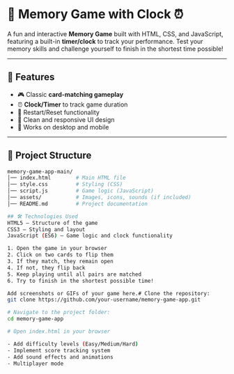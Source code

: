 # 🧠 Memory Game with Clock ⏰  

A fun and interactive **Memory Game** built with HTML, CSS, and JavaScript, featuring a built-in **timer/clock** to track your performance. Test your memory skills and challenge yourself to finish in the shortest time possible!  

---

## 🚀 Features  
- 🎮 Classic **card-matching gameplay**  
- ⏰ **Clock/Timer** to track game duration  
- 🔄 Restart/Reset functionality  
- 🎨 Clean and responsive UI design  
- 📱 Works on desktop and mobile  

---

## 📂 Project Structure  
```bash
memory-game-app-main/
│── index.html        # Main HTML file
│── style.css         # Styling (CSS)
│── script.js         # Game logic (JavaScript)
│── assets/           # Images, icons, sounds (if included)
│── README.md         # Project documentation

## 🛠️ Technologies Used
HTML5 – Structure of the game
CSS3 – Styling and layout
JavaScript (ES6) – Game logic and clock functionality

1. Open the game in your browser
2. Click on two cards to flip them
3. If they match, they remain open
4. If not, they flip back
5. Keep playing until all pairs are matched
6. Try to finish in the shortest possible time!

Add screenshots or GIFs of your game here.# Clone the repository:
git clone https://github.com/your-username/memory-game-app.git

# Navigate to the project folder:
cd memory-game-app

# Open index.html in your browser

- Add difficulty levels (Easy/Medium/Hard)
- Implement score tracking system
- Add sound effects and animations
- Multiplayer mode


